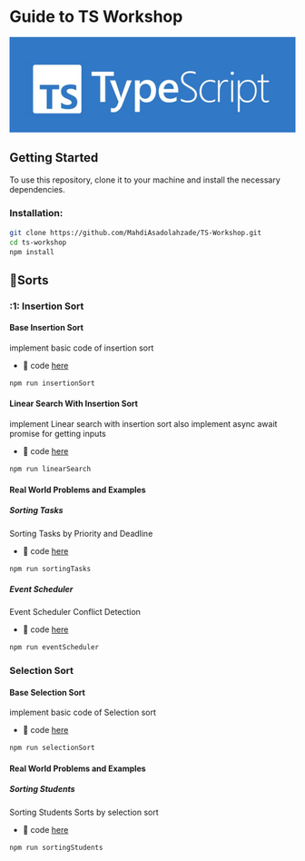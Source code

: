 # **Guide to TS Workshop**

![TS Image](assets/pictures/ts.jpg)

## Getting Started

To use this repository, clone it to your machine and install the necessary dependencies.

### Installation:

```bash
git clone https://github.com/MahdiAsadolahzade/TS-Workshop.git
cd ts-workshop
npm install
```



## :open_file_folder:Sorts

### :1: **Insertion Sort**

#### Base Insertion Sort
implement basic code of insertion sort
- :link:  code [here](Sorts/Insertion/Base/InsertionSort.ts)

```bash
npm run insertionSort
```

#### Linear Search With Insertion Sort
implement Linear search with insertion sort 
also implement async await promise for getting inputs
- :link:  code [here](Sorts/Insertion/Auxiliary/LinearSearch.ts)
```bash
npm run linearSearch
```

#### Real World Problems and Examples

##### Sorting Tasks
Sorting Tasks by Priority and Deadline
- :link:  code [here](Sorts/Insertion/Problems/SortingTaks.ts)
```bash
npm run sortingTasks
```

##### Event Scheduler
Event Scheduler Conflict Detection
- :link:  code [here](Sorts/Insertion/Problems/EventScheduler.ts)
```bash
npm run eventScheduler
```

### **Selection Sort**

#### Base Selection Sort
implement basic code of Selection sort
- :link:  code [here](Sorts/Selection/Base/SelectionSort.ts)

```bash
npm run selectionSort
```



#### Real World Problems and Examples

##### Sorting Students 
Sorting Students Sorts by selection sort
- :link:  code [here](Sorts/Selection/Problems/SortingStudents.ts)
```bash
npm run sortingStudents
```
